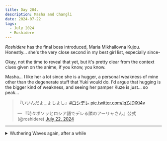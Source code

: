 ```yaml
---
title: Day 204.
description: Masha and Changli
date: 2024-07-22
tags: 
  - July 2024
  - Roshidere
---
```


*Roshidere* has the final boss introduced, Maria Mikhailovna Kujou. Honestly... she's the very close second in my best girl list, especially since-

Okay, not the time to reveal that yet, but it's pretty clear from the context clues given on the anime, if you know, you know.

Masha... I like her a lot since she is a hugger, a personal weakness of mine other than the degenerate stuff that Yuki would do. I'd argue that hugging is the bigger kind of weakness, and seeing her pamper Kuze is just... so peak...

<blockquote class="twitter-tweet"><p lang="ja" dir="ltr">『いいんだよ…よしよし』<a href="https://twitter.com/hashtag/%E3%83%AD%E3%82%B7%E3%83%87%E3%83%AC?src=hash&amp;ref_src=twsrc%5Etfw">#ロシデレ</a> <a href="https://t.co/lqZJDIXi4v">pic.twitter.com/lqZJDIXi4v</a></p>&mdash; 『時々ボソッとロシア語でデレる隣のアーリャさん』公式 (@roshidere) <a href="https://twitter.com/roshidere/status/1815325922108584424?ref_src=twsrc%5Etfw">July 22, 2024</a></blockquote> <script async src="https://platform.twitter.com/widgets.js" charset="utf-8"></script>

-----

<details>
<summary>Wuthering Waves again, after a while</summary>
Wow look at that, I have Changli!

<a href="https://imgur.com/flvIc08"><img src="https://i.imgur.com/flvIc08.png" title="source: imgur.com" width="500px" alt="Changli"/></a>

At some point in time this Changli does have deeper voice and longer white hair but of course after spending more pulls, she came home safe and sound. 🥰

<a href="https://imgur.com/iiUR0tN"><img src="https://i.imgur.com/iiUR0tN.png" title="source: imgur.com" width="500px" alt="Calcharo spook"/></a>

I also found myself with two new characters that I will NEVER level up, because this game demands me to level up only the best of the best character. 🥰

<a href="https://imgur.com/1mXbNpG"><img src="https://i.imgur.com/1mXbNpG.png" title="source: imgur.com" width="500px" alt="Taoqi"/></a>

<a href="https://imgur.com/Ihaxy1Q"><img src="https://i.imgur.com/Ihaxy1Q.png" title="source: imgur.com" width="500px" alt="Mortefi"/></a>

Anyway, I finally find the strength in me to finish Yinlin's quest.

It's really good, and the line Yinlin ride between being bad and good, I like it a lot.


<a href="https://imgur.com/ZC1OmkY"><img src="https://i.imgur.com/ZC1OmkY.png" title="source: imgur.com" width="500px" alt="Yinlin pleading"/></a>

<a href="https://imgur.com/xFCzR4X"><img src="https://i.imgur.com/xFCzR4X.png" title="source: imgur.com" width="500px" alt="Yinlin clicking tongue"/></a>

<a href="https://imgur.com/KPBlcQ0"><img src="https://i.imgur.com/KPBlcQ0.png" title="source: imgur.com" width="500px" alt="Yinlin sighing"/></a>


Also Rover x Yinlin moment 😳

<a href="https://imgur.com/otV3eGc"><img src="https://i.imgur.com/otV3eGc.png" title="source: imgur.com" width="500px" alt="A cute yuri tease"/></a>

<a href="https://imgur.com/TweLdj3"><img src="https://i.imgur.com/TweLdj3.png" title="source: imgur.com" width="500px" alt="Yinlin intense stare"/></a>

<a href="https://imgur.com/hL4GfFX"><img src="https://i.imgur.com/hL4GfFX.png" title="source: imgur.com" width="500px" alt="Yinlin intense stare"/></a>

Why are you being so shy all of the sudden Rover 😳

<a href="https://imgur.com/T2PRVLE"><img src="https://i.imgur.com/T2PRVLE.png" title="source: imgur.com" width="500px" alt="Yinlin too close, rover is shy"/></a>

Lastly just... I love her so much

<a href="https://imgur.com/XROSjUb"><img src="https://i.imgur.com/XROSjUb.png" title="source: imgur.com" width="500px" alt="Yinlin betrayer moment"/></a>

<a href="https://imgur.com/BswPjnQ"><img src="https://i.imgur.com/BswPjnQ.png" title="source: imgur.com" width="500px" alt="Yinlin elegant"/></a>

<a href="https://imgur.com/XgSRQH7"><img src="https://i.imgur.com/XgSRQH7.png" title="source: imgur.com" width="500px" alt="Yinlin smile"/></a>

I also started a bit of Jiyan's quest, have this single screenshot of him:

<a href="https://imgur.com/EAgZwIT"><img src="https://i.imgur.com/EAgZwIT.png" title="source: imgur.com" width="500px" alt="Jiyan facepalm"/></a>

</details>